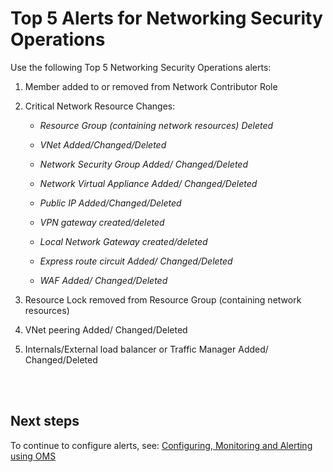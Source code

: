 # Top 5 Alerts for Networking Security Operations 

Use the following Top 5 Networking Security Operations alerts:
 

1. Member added to or removed from Network Contributor Role 

2. Critical Network Resource Changes: 

   - *Resource Group (containing network resources) Deleted* 

   - *VNet Added/Changed/Deleted* 

   - *Network Security Group Added/ Changed/Deleted* 

   - *Network Virtual Appliance Added/ Changed/Deleted* 

   - *Public IP Added/Changed/Deleted* 

   - *VPN gateway created/deleted* 

   - *Local Network Gateway created/deleted* 

   - *Express route circuit Added/ Changed/Deleted* 

   - *WAF Added/ Changed/Deleted* 

3. Resource Lock removed from Resource Group (containing network resources)  

4. VNet peering Added/ Changed/Deleted 

5. Internals/External load balancer or Traffic Manager Added/ Changed/Deleted 
<br />
<br />

## Next steps
To continue to configure alerts, see: [Configuring, Monitoring and Alerting using OMS](4.3-Configuring-Monitoring-and-Alerting-using-OMS.md)
